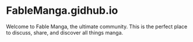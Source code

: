 # FableManga.gidhub.io
Welcome to Fable Manga, the ultimate community. This is the perfect place to discuss, share, and discover all things manga.
